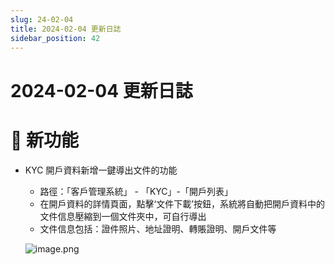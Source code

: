 ```yaml
---
slug: 24-02-04
title: 2024-02-04 更新日誌
sidebar_position: 42
---
```



# 2024-02-04 更新日誌


# 🎉 新功能

- KYC 開戶資料新增一鍵導出文件的功能
    - 路徑：「客戶管理系統」 - 「KYC」-「開戶列表」
    - 在開戶資料的詳情頁面，點擊‘文件下載’按鈕，系統將自動把開戶資料中的文件信息壓縮到一個文件夾中，可自行導出
    - 文件信息包括：證件照片、地址證明、轉賬證明、開戶文件等

    ![image.png](/assets/d5d836fbb0b22356f1c756f27a05b828.png)

